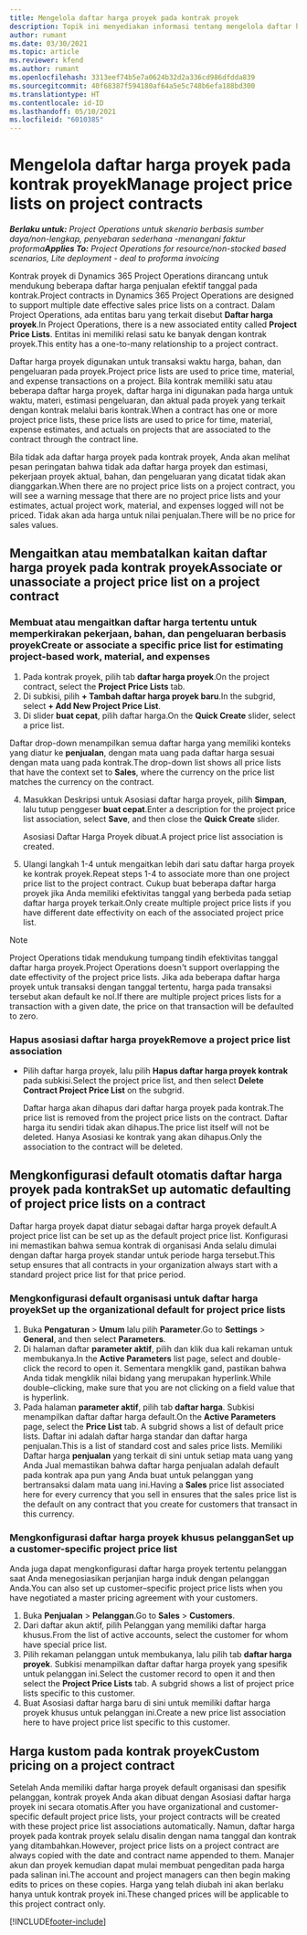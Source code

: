 ```yaml
---
title: Mengelola daftar harga proyek pada kontrak proyek
description: Topik ini menyediakan informasi tentang mengelola daftar harga proyek pada kontrak proyek.
author: rumant
ms.date: 03/30/2021
ms.topic: article
ms.reviewer: kfend
ms.author: rumant
ms.openlocfilehash: 3313eef74b5e7a0624b32d2a336cd986dfdda839
ms.sourcegitcommit: 40f68387f594180af64a5e5c748b6efa188bd300
ms.translationtype: HT
ms.contentlocale: id-ID
ms.lasthandoff: 05/10/2021
ms.locfileid: "6010385"
---
```

# <a name="manage-project-price-lists-on-project-contracts"></a><span data-ttu-id="b797e-103">Mengelola daftar harga proyek pada kontrak proyek</span><span class="sxs-lookup"><span data-stu-id="b797e-103">Manage project price lists on project contracts</span></span>

<span data-ttu-id="b797e-104">_**Berlaku untuk:** Project Operations untuk skenario berbasis sumber daya/non-lengkap, penyebaran sederhana -menangani faktur proforma_</span><span class="sxs-lookup"><span data-stu-id="b797e-104">_**Applies To:** Project Operations for resource/non-stocked based scenarios, Lite deployment - deal to proforma invoicing_</span></span>

<span data-ttu-id="b797e-105">Kontrak proyek di Dynamics 365 Project Operations dirancang untuk mendukung beberapa daftar harga penjualan efektif tanggal pada kontrak.</span><span class="sxs-lookup"><span data-stu-id="b797e-105">Project contracts in Dynamics 365 Project Operations are designed to support multiple date effective sales price lists on a contract.</span></span> <span data-ttu-id="b797e-106">Dalam Project Operations, ada entitas baru yang terkait disebut **Daftar harga proyek**.</span><span class="sxs-lookup"><span data-stu-id="b797e-106">In Project Operations, there is a new associated entity called **Project Price Lists**.</span></span> <span data-ttu-id="b797e-107">Entitas ini memiliki relasi satu ke banyak dengan kontrak proyek.</span><span class="sxs-lookup"><span data-stu-id="b797e-107">This entity has a one-to-many relationship to a project contract.</span></span>

<span data-ttu-id="b797e-108">Daftar harga proyek digunakan untuk transaksi waktu harga, bahan, dan pengeluaran pada proyek.</span><span class="sxs-lookup"><span data-stu-id="b797e-108">Project price lists are used to price time, material, and expense transactions on a project.</span></span> <span data-ttu-id="b797e-109">Bila kontrak memiliki satu atau beberapa daftar harga proyek, daftar harga ini digunakan pada harga untuk waktu, materi, estimasi pengeluaran, dan aktual pada proyek yang terkait dengan kontrak melalui baris kontrak.</span><span class="sxs-lookup"><span data-stu-id="b797e-109">When a contract has one or more project price lists, these price lists are used to price for time, material, expense estimates, and actuals on projects that are associated to the contract through the contract line.</span></span>

<span data-ttu-id="b797e-110">Bila tidak ada daftar harga proyek pada kontrak proyek, Anda akan melihat pesan peringatan bahwa tidak ada daftar harga proyek dan estimasi, pekerjaan proyek aktual, bahan, dan pengeluaran yang dicatat tidak akan dianggarkan.</span><span class="sxs-lookup"><span data-stu-id="b797e-110">When there are no project price lists on a project contract, you will see a warning message that there are no project price lists and your estimates, actual project work, material, and expenses logged will not be priced.</span></span> <span data-ttu-id="b797e-111">Tidak akan ada harga untuk nilai penjualan.</span><span class="sxs-lookup"><span data-stu-id="b797e-111">There will be no price for sales values.</span></span>

## <a name="associate-or-unassociate-a-project-price-list-on-a-project-contract"></a><span data-ttu-id="b797e-112">Mengaitkan atau membatalkan kaitan daftar harga proyek pada kontrak proyek</span><span class="sxs-lookup"><span data-stu-id="b797e-112">Associate or unassociate a project price list on a project contract</span></span>

### <a name="create-or-associate-a-specific-price-list-for-estimating-project-based-work-material-and-expenses"></a><span data-ttu-id="b797e-113">Membuat atau mengaitkan daftar harga tertentu untuk memperkirakan pekerjaan, bahan, dan pengeluaran berbasis proyek</span><span class="sxs-lookup"><span data-stu-id="b797e-113">Create or associate a specific price list for estimating project-based work, material, and expenses</span></span>

1. <span data-ttu-id="b797e-114">Pada kontrak proyek, pilih tab **daftar harga proyek**.</span><span class="sxs-lookup"><span data-stu-id="b797e-114">On the project contract, select the **Project Price Lists** tab.</span></span>
2. <span data-ttu-id="b797e-115">Di subkisi, pilih **+ Tambah daftar harga proyek baru**.</span><span class="sxs-lookup"><span data-stu-id="b797e-115">In the subgrid, select **+ Add New Project Price List**.</span></span>
3. <span data-ttu-id="b797e-116">Di slider **buat cepat**, pilih daftar harga.</span><span class="sxs-lookup"><span data-stu-id="b797e-116">On the **Quick Create** slider, select a price list.</span></span> 

  <span data-ttu-id="b797e-117">Daftar drop-down menampilkan semua daftar harga yang memiliki konteks yang diatur ke **penjualan**, dengan mata uang pada daftar harga sesuai dengan mata uang pada kontrak.</span><span class="sxs-lookup"><span data-stu-id="b797e-117">The drop-down list shows all price lists that have the context set to **Sales**, where the currency on the price list matches the currency on the contract.</span></span>
  
4. <span data-ttu-id="b797e-118">Masukkan Deskripsi untuk Asosiasi daftar harga proyek, pilih **Simpan**, lalu tutup penggeser **buat cepat**.</span><span class="sxs-lookup"><span data-stu-id="b797e-118">Enter a description for the project price list association, select **Save**, and then close the **Quick Create** slider.</span></span>

   <span data-ttu-id="b797e-119">Asosiasi Daftar Harga Proyek dibuat.</span><span class="sxs-lookup"><span data-stu-id="b797e-119">A project price list association is created.</span></span>
   
5. <span data-ttu-id="b797e-120">Ulangi langkah 1-4 untuk mengaitkan lebih dari satu daftar harga proyek ke kontrak proyek.</span><span class="sxs-lookup"><span data-stu-id="b797e-120">Repeat steps 1-4 to associate more than one project price list to the project contract.</span></span> <span data-ttu-id="b797e-121">Cukup buat beberapa daftar harga proyek jika Anda memiliki efektivitas tanggal yang berbeda pada setiap daftar harga proyek terkait.</span><span class="sxs-lookup"><span data-stu-id="b797e-121">Only create multiple project price lists if you have different date effectivity on each of the associated project price list.</span></span>

> [!NOTE]
> <span data-ttu-id="b797e-122">Project Operations tidak mendukung tumpang tindih efektivitas tanggal daftar harga proyek.</span><span class="sxs-lookup"><span data-stu-id="b797e-122">Project Operations doesn't support overlapping the date effectivity of the project price lists.</span></span> <span data-ttu-id="b797e-123">Jika ada beberapa daftar harga proyek untuk transaksi dengan tanggal tertentu, harga pada transaksi tersebut akan default ke nol.</span><span class="sxs-lookup"><span data-stu-id="b797e-123">If there are multiple project prices lists for a transaction with a given date, the price on that transaction will be defaulted to zero.</span></span>

### <a name="remove-a-project-price-list-association"></a><span data-ttu-id="b797e-124">Hapus asosiasi daftar harga proyek</span><span class="sxs-lookup"><span data-stu-id="b797e-124">Remove a project price list association</span></span>

- <span data-ttu-id="b797e-125">Pilih daftar harga proyek, lalu pilih **Hapus daftar harga proyek kontrak** pada subkisi.</span><span class="sxs-lookup"><span data-stu-id="b797e-125">Select the project price list, and then select **Delete Contract Project Price List** on the subgrid.</span></span> 

  <span data-ttu-id="b797e-126">Daftar harga akan dihapus dari daftar harga proyek pada kontrak.</span><span class="sxs-lookup"><span data-stu-id="b797e-126">The price list is removed from the project price lists on the contract.</span></span> <span data-ttu-id="b797e-127">Daftar harga itu sendiri tidak akan dihapus.</span><span class="sxs-lookup"><span data-stu-id="b797e-127">The price list itself will not be deleted.</span></span> <span data-ttu-id="b797e-128">Hanya Asosiasi ke kontrak yang akan dihapus.</span><span class="sxs-lookup"><span data-stu-id="b797e-128">Only the association to the contract will be deleted.</span></span>

## <a name="set-up-automatic-defaulting-of-project-price-lists-on-a-contract"></a><span data-ttu-id="b797e-129">Mengkonfigurasi default otomatis daftar harga proyek pada kontrak</span><span class="sxs-lookup"><span data-stu-id="b797e-129">Set up automatic defaulting of project price lists on a contract</span></span>

<span data-ttu-id="b797e-130">Daftar harga proyek dapat diatur sebagai daftar harga proyek default.</span><span class="sxs-lookup"><span data-stu-id="b797e-130">A project price list can be set up as the default project price list.</span></span> <span data-ttu-id="b797e-131">Konfigurasi ini memastikan bahwa semua kontrak di organisasi Anda selalu dimulai dengan daftar harga proyek standar untuk periode harga tersebut.</span><span class="sxs-lookup"><span data-stu-id="b797e-131">This setup ensures that all contracts in your organization always start with a standard project price list for that price period.</span></span>

### <a name="set-up-the-organizational-default-for-project-price-lists"></a><span data-ttu-id="b797e-132">Mengkonfigurasi default organisasi untuk daftar harga proyek</span><span class="sxs-lookup"><span data-stu-id="b797e-132">Set up the organizational default for project price lists</span></span>

1. <span data-ttu-id="b797e-133">Buka **Pengaturan** > **Umum** lalu pilih **Parameter**.</span><span class="sxs-lookup"><span data-stu-id="b797e-133">Go to **Settings** > **General**, and then select **Parameters**.</span></span>
2. <span data-ttu-id="b797e-134">Di halaman daftar **parameter aktif**, pilih dan klik dua kali rekaman untuk membukanya.</span><span class="sxs-lookup"><span data-stu-id="b797e-134">In the **Active Parameters** list page, select and double-click the record to open it.</span></span> <span data-ttu-id="b797e-135">Sementara mengklik gand, pastikan bahwa Anda tidak mengklik nilai bidang yang merupakan hyperlink.</span><span class="sxs-lookup"><span data-stu-id="b797e-135">While double–clicking, make sure that you are not clicking on a field value that is hyperlink.</span></span> 
3. <span data-ttu-id="b797e-136">Pada halaman **parameter aktif**, pilih tab **daftar harga**. Subkisi menampilkan daftar daftar harga default.</span><span class="sxs-lookup"><span data-stu-id="b797e-136">On the **Active Parameters** page, select the **Price List** tab. A subgrid shows a list of default price lists.</span></span> <span data-ttu-id="b797e-137">Daftar ini adalah daftar harga standar dan daftar harga penjualan.</span><span class="sxs-lookup"><span data-stu-id="b797e-137">This is a list of standard cost and sales price lists.</span></span> <span data-ttu-id="b797e-138">Memiliki Daftar harga **penjualan** yang terkait di sini untuk setiap mata uang yang Anda Jual memastikan bahwa daftar harga penjualan adalah default pada kontrak apa pun yang Anda buat untuk pelanggan yang bertransaksi dalam mata uang ini.</span><span class="sxs-lookup"><span data-stu-id="b797e-138">Having a **Sales** price list associated here for every currency that you sell in ensures that the sales price list is the default on any contract that you create for customers that transact in this currency.</span></span>

### <a name="set-up-a-customer-specific-project-price-list"></a><span data-ttu-id="b797e-139">Mengkonfigurasi daftar harga proyek khusus pelanggan</span><span class="sxs-lookup"><span data-stu-id="b797e-139">Set up a customer-specific project price list</span></span>

<span data-ttu-id="b797e-140">Anda juga dapat mengkonfigurasi daftar harga proyek tertentu pelanggan saat Anda menegosiasikan perjanjian harga induk dengan pelanggan Anda.</span><span class="sxs-lookup"><span data-stu-id="b797e-140">You can also set up customer–specific project price lists when you have negotiated a master pricing agreement with your customers.</span></span>

1. <span data-ttu-id="b797e-141">Buka **Penjualan** > **Pelanggan**.</span><span class="sxs-lookup"><span data-stu-id="b797e-141">Go to **Sales** > **Customers**.</span></span>
2. <span data-ttu-id="b797e-142">Dari daftar akun aktif, pilih Pelanggan yang memiliki daftar harga khusus.</span><span class="sxs-lookup"><span data-stu-id="b797e-142">From the list of active accounts, select the customer for whom have special price list.</span></span>
3. <span data-ttu-id="b797e-143">Pilih rekaman pelanggan untuk membukanya, lalu pilih tab **daftar harga proyek**. Subkisi menampilkan daftar daftar harga proyek yang spesifik untuk pelanggan ini.</span><span class="sxs-lookup"><span data-stu-id="b797e-143">Select the customer record to open it and then select the **Project Price Lists** tab. A subgrid shows a list of project price lists specific to this customer.</span></span> 
4. <span data-ttu-id="b797e-144">Buat Asosiasi daftar harga baru di sini untuk memiliki daftar harga proyek khusus untuk pelanggan ini.</span><span class="sxs-lookup"><span data-stu-id="b797e-144">Create a new price list association here to have project price list specific to this customer.</span></span>

## <a name="custom-pricing-on-a-project-contract"></a><span data-ttu-id="b797e-145">Harga kustom pada kontrak proyek</span><span class="sxs-lookup"><span data-stu-id="b797e-145">Custom pricing on a project contract</span></span>

<span data-ttu-id="b797e-146">Setelah Anda memiliki daftar harga proyek default organisasi dan spesifik pelanggan, kontrak proyek Anda akan dibuat dengan Asosiasi daftar harga proyek ini secara otomatis.</span><span class="sxs-lookup"><span data-stu-id="b797e-146">After you have organizational and customer-specific default project price lists, your project contracts will be created with these project price list associations automatically.</span></span> <span data-ttu-id="b797e-147">Namun, daftar harga proyek pada kontrak proyek selalu disalin dengan nama tanggal dan kontrak yang ditambahkan.</span><span class="sxs-lookup"><span data-stu-id="b797e-147">However, project price lists on a project contract are always copied with the date and contract name appended to them.</span></span> <span data-ttu-id="b797e-148">Manajer akun dan proyek kemudian dapat mulai membuat pengeditan pada harga pada salinan ini.</span><span class="sxs-lookup"><span data-stu-id="b797e-148">The account and project managers can then begin making edits to prices on these copies.</span></span> <span data-ttu-id="b797e-149">Harga yang telah diubah ini akan berlaku hanya untuk kontrak proyek ini.</span><span class="sxs-lookup"><span data-stu-id="b797e-149">These changed prices will be applicable to this project contract only.</span></span>


[!INCLUDE[footer-include](../includes/footer-banner.md)]
